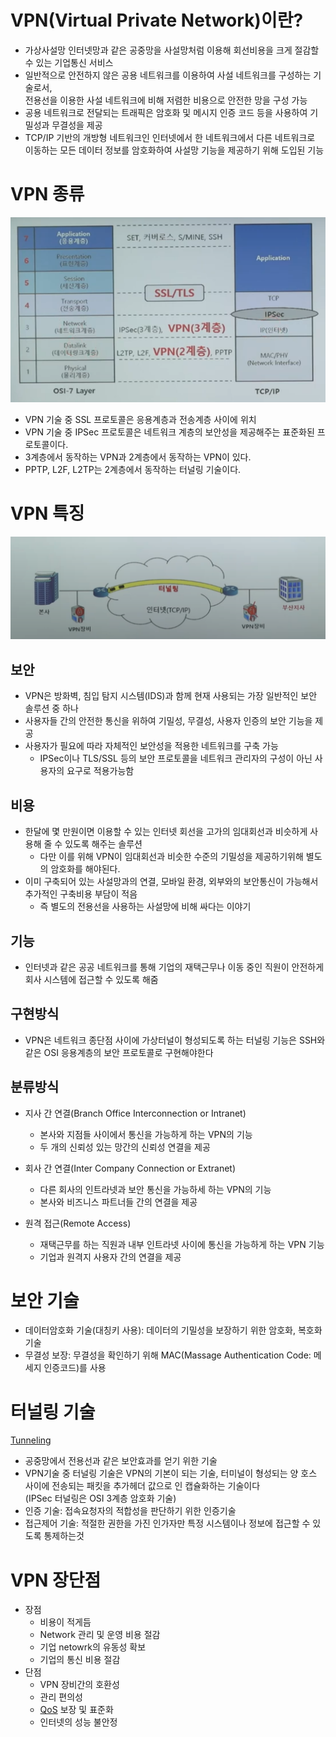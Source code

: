 # VPN(Virtual Private Network)이란?

* 가상사설망 인터넷망과 같은 공중망을 사설망처럼 이용해 회선비용을 크게 절감할 수 있는 기업통신 서비스
* 일반적으로 안전하지 않은 공용 네트워크를 이용하여 사설 네트워크를 구성하는 기술로서, <br/>
전용선을 이용한 사설 네트워크에 비해 저렴한 비용으로 안전한 망을 구성 가능
* 공용 네트워크로 전달되는 트래픽은 암호화 및 메시지 인증 코드 등을 사용하여 기밀성과 무결성을 제공
* TCP/IP 기반의 개방형 네트워크인 인터넷에서 한 네트워크에서 다른 네트워크로 이동하는 모든 데이터 정보를 암호화하여 사설망 기능을 제공하기 위해 도입된 기능

# VPN 종류 

![vpn_osi](./img/vpn.png)

* VPN 기술 중 SSL 프로토콜은 응용계층과 전송계층 사이에 위치
* VPN 기술 중 IPSec 프로토콜은 네트워크 계층의 보안성을 제공해주는 표준화된 프로토콜이다.
* 3계층에서 동작하는 VPN과 2계층에서 동작하는 VPN이 있다.
* PPTP, L2F, L2TP는 2계층에서 동작하는 터널링 기술이다.

# VPN 특징

![vpn](./img/vpn1.png)

## 보안
* VPN은 방화벽, 침입 탐지 시스템(IDS)과 함께 현재 사용되는 가장 일반적인 보안 솔루션 중 하나
* 사용자들 간의 안전한 통신을 위하여 기밀성, 무결성, 사용자 인증의 보안 기능을 제공
* 사용자가 필요에 따라 자체적인 보안성을 적용한 네트워크를 구축 가능
    * IPSec이나 TLS/SSL 등의 보안 프로토콜을 네트워크 관리자의 구성이 아닌 사용자의 요구로 적용가능함

## 비용
* 한달에 몇 만원이면 이용할 수 있는 인터넷 회선을 고가의 임대회선과 비슷하게 사용해 줄 수 있도록 해주는 솔루션<br/>
    * 다만 이를 위해 VPN이 임대회선과 비슷한 수준의 기밀성을 제공하기위해 별도의 암호화를 해야된다.
* 이미 구축되어 있는 사설망과의 연결, 모바일 환경, 외부와의 보안통신이 가능해서 추가적인 구축비용 부담이 적음    
    * 즉 별도의 전용선을 사용하는 사설망에 비해 싸다는 이야기
## 기능
* 인터넷과 같은 공공 네트워크를 통해 기업의 재택근무나 이동 중인 직원이 안전하게 회사 시스템에 접근할 수 있도록 해줌

## 구현방식
* VPN은 네트워크 종단점 사이에 가상터널이 형성되도록 하는 터널링 기능은 SSH와 같은 OSI 응용계층의 보안 프로토콜로 구현해야한다

## 분류방식
* 지사 간 연결(Branch Office Interconnection or Intranet)
    * 본사와 지점들 사이에서 통신을 가능하게 하는 VPN의 기능
    * 두 개의 신뢰성 있는 망간의 신뢰성 연결을 제공

* 회사 간 연결(Inter Company Connection or Extranet)
    * 다른 회사의 인트라넷과 보안 통신을 가능하세 하는 VPN의 기능
    * 본사와 비즈니스 파트너들 간의 연결을 제공

* 원격 접근(Remote Access)
    * 재택근무를 하는 직원과 내부 인트라넷 사이에 통신을 가능하게 하는 VPN 기능
    * 기업과 원격지 사용자 간의 연결을 제공

# 보안 기술
* 데이터암호화 기술(대칭키 사용): 데이터의 기밀성을 보장하기 위한 암호화, 복호화 기술
* 무결성 보장: 무결성을 확인하기 위해 MAC(Massage Authentication Code: 메세지 인증코드)를 사용

# 터널링 기술

[Tunneling](./tunneling.md)

* 공중망에서 전용선과 같은 보안효과를 얻기 위한 기술
* VPN기술 중 터널링 기술은 VPN의 기본이 되는 기술, 터미널이 형성되는 양 호스 사이에 전송되는 패킷을 추가헤더 값으로 인 캡슐화하는 기술이다
<br/> (IPSec 터널링은 OSI 3계층 암호화 기술)
* 인증 기술: 접속요청자의 적합성을 판단하기 위한 인증기술
* 접근제어 기술: 적절한 권한을 가진 인가자만 특정 시스템이나 정보에 접근할 수 있도록 통제하는것

# VPN 장단점

* 장점
    * 비용이 적게듬
    * Network 관리 및 운영 비용 절감
    * 기업 netowrk의 유동성 확보
    * 기업의 통신 비용 절감
* 단점
    * VPN 장비간의 호환성
    * 관리 편의성
    * [QoS](../qos.md) 보장 및 표준화
    * 인터넷의 성능 불안정

